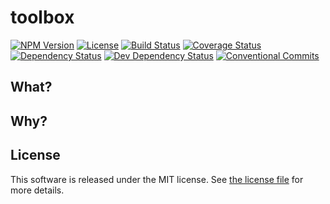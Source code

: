 # toolbox

[![NPM Version](https://img.shields.io/npm/v/@silvermine/toolbox.svg)](https://www.npmjs.com/package/@silvermine/toolbox)
[![License](https://img.shields.io/github/license/silvermine/toolbox.svg)](./LICENSE)
[![Build Status](https://travis-ci.com/silvermine/toolbox.svg?branch=master)](https://travis-ci.com/silvermine/toolbox)
[![Coverage Status](https://coveralls.io/repos/github/silvermine/toolbox/badge.svg?branch=master)](https://coveralls.io/github/silvermine/toolbox?branch=master)
[![Dependency Status](https://david-dm.org/silvermine/toolbox.svg)](https://david-dm.org/silvermine/toolbox)
[![Dev Dependency Status](https://david-dm.org/silvermine/toolbox/dev-status.svg)](https://david-dm.org/silvermine/toolbox#info=devDependencies&view=table)
[![Conventional Commits](https://img.shields.io/badge/Conventional%20Commits-1.0.0-yellow.svg)](https://conventionalcommits.org)

## What?

## Why?

## License

This software is released under the MIT license. See [the license
file](LICENSE) for more details.

